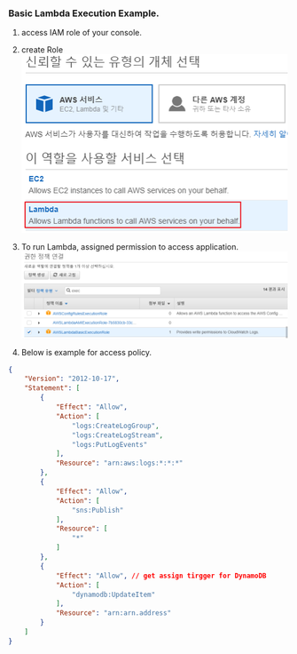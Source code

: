 ### Basic Lambda Execution Example.
1. access IAM role of your console.
2. create Role<br>
![alt_text](https://github.com/oryondark/-/blob/master/AWS_Lambda/%EC%97%AD%ED%95%A0%EC%83%9D%EC%84%B1.png)<br>

3. To run Lambda, assigned permission to access application.
![alt_text](https://github.com/oryondark/-/blob/master/AWS_Lambda/assignedPermission.png)<br>

3. Below is example for access policy.
```Json
{
    "Version": "2012-10-17",
    "Statement": [
        {
            "Effect": "Allow",
            "Action": [
                "logs:CreateLogGroup",
                "logs:CreateLogStream",
                "logs:PutLogEvents"
            ],
            "Resource": "arn:aws:logs:*:*:*"
        },
        {
            "Effect": "Allow",
            "Action": [
                "sns:Publish"
            ],
            "Resource": [
                "*"
            ]
        },
        {
            "Effect": "Allow", // get assign tirgger for DynamoDB
            "Action": [
                "dynamodb:UpdateItem"
            ],
            "Resource": "arn:arn.address"
        }
    ]
}
```

